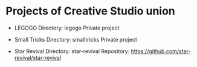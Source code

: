 
Projects of Creative Studio union
=================================

- LEGOGO
  Directory: legogo
  Private project

- Small Tricks
  Directory: smalltricks
  Private project

- Star Revival
  Directory: star-revival
  Repository: https://github.com/star-revival/star-revival